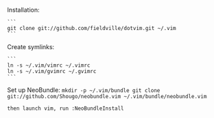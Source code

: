 Installation:

    ```
    git clone git://github.com/fieldville/dotvim.git ~/.vim
    ```

Create symlinks:

    ```
    ln -s ~/.vim/vimrc ~/.vimrc
    ln -s ~/.vim/gvimrc ~/.gvimrc
    ```

Set up NeoBundle:
    ```
    mkdir -p ~/.vim/bundle
    git clone git://github.com/Shougo/neobundle.vim ~/.vim/bundle/neobundle.vim
    ```

    then launch vim, run :NeoBundleInstall

